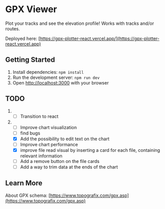 # GPX Viewer

Plot your tracks and see the elevation profile! 
Works with tracks and/or routes.

Deployed here: [https://gpx-plotter-react.vercel.app/](https://gpx-plotter-react.vercel.app)

## Getting Started

1) Install dependencies: `npm install`
2) Run the development server: `npm run dev`
3) Open [http://localhost:3000](http://localhost:3000) with your browser

## TODO

1) - [ ] Transition to react
2) - [ ] Improve chart visualization
   - [ ] find bugs
   - [x] Add the possibility to edit text on the chart
   - [ ] Improve chart performance
   - [x] improve file read visual by inserting a card for each file, containing relevant information
   - [ ] Add a remove button on the file cards
   - [ ] Add a way to trim data at the ends of the chart

## Learn More

About GPX schema: [https://www.topografix.com/gpx.asp](https://www.topografix.com/gpx.asp)
